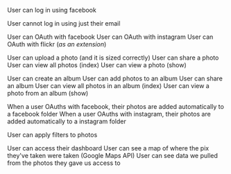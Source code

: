 User can log in using facebook
<!-- User can log in using instagram -->
User cannot log in using just their email

User can OAuth with facebook
User can OAuth with instagram
User can OAuth with flickr (*as an extension*)

User can upload a photo (and it is sized correctly)
User can share a photo
User can view all photos (index)
User can view a photo (show)

User can create an album
User can add photos to an album
User can share an album
User can view all photos in an album (index)
User can view a photo from an album (show)

When a user OAuths with facebook, their photos are added automatically to a facebook folder
When a user OAuths with instagram, their photos are added automatically to a instagram folder

User can apply filters to photos

User can access their dashboard
User can see a map of where the pix they've taken were taken (Google Maps API)
User can see data we pulled from the photos they gave us access to
